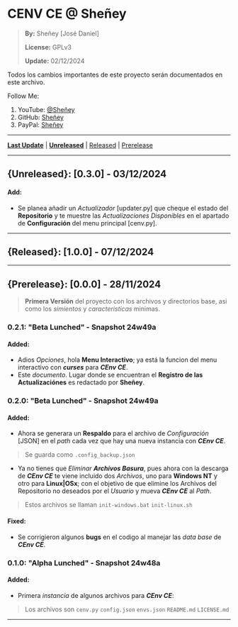 
# CENV CE @ Sheñey
> **By:** Sheñey [José Daniel]
>
> **License:** GPLv3
>
> **Update:** 02/12/2024

Todos los cambios importantes de este proyecto serán documentados en este archivo.

Follow Me:
1. YouTube: [@Sheñey](https://www.youtube.com/@She%C3%B1eyBy2010)
2. GitHub: [Sheñey](https://www.github.com/Sheniey)
3. PayPal: [Sheñey](https://www.paypal.com)

---

[**Last Update**](#prerelease-020---29112024) | [**Unreleased**](#unreleased-100---31112024) | [Released](#released-100---7112024) | [Prerelease](#prerelease-000---29112024)

---

## {Unreleased}: [0.3.0] - 03/12/2024
#### Add:
- Se planea añadir un *Actualizador* [updater.py] que cheque el estado del **Repositorio** y te muestre las *Actualizaciones Disponibles* en el apartado de **Configuración** del menu principal [cenv.py].

---

## {Released}: [1.0.0] - 07/12/2024

---

## {Prerelease}: [0.0.0] - 28/11/2024
> **Primera Versión** del proyecto con los archivos y directorios base, asi como los *simientos* y *caracteristicas* minimas.

### 0.2.1: "Beta Lunched" - Snapshot 24w49a
#### Added:
- Adios *Opciones*, hola **Menu Interactivo**; ya está la funcion del menu interactivo con ***curses*** para ***CEnv CE***.
- Este *documento*. Lugar donde se encuentran el **Registro de las Actualizaciónes** es redactado por **Sheñey**.

### 0.2.0: "Beta Lunched" - Snapshot 24w49a
#### Added:
- Ahora se generara un **Respaldo** para el archivo de *Configuración* [JSON] en el *path* cada vez que hay una nueva instancia con ***CEnv CE***.
> Se guarda como `.config_backup.json`
- Ya no tienes que *Eliminar **Archivos Basura***, pues ahora con la descarga de ***CEnv CE*** te viene incluido dos *Archivos*, uno para **Windows NT** y otro para **Linux|OSx**; con el objetivo de que elimine los Archivos del Repositorio no deseados por el *Usuario* y mueva ***CEnv CE*** al *Path*.
> Estos archivos se llaman `init-windows.bat` `init-linux.sh`

#### Fixed:
- Se corrigieron algunos **bugs** en el codigo al manejar las *data base* de ***CEnv CE***.

### 0.1.0: "Alpha Lunched" - Snapshot 24w48a
#### Added:
- Primera *instancia* de algunos archivos para ***CEnv CE***:
> Los archivos son `cenv.py` `config.json` `envs.json` `README.md` `LICENSE.md`

---
